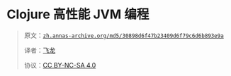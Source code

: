 # Clojure 高性能 JVM 编程

> 原文：[`zh.annas-archive.org/md5/30898d6f47b23409d6f79c6d6b893e9a`](https://zh.annas-archive.org/md5/30898d6f47b23409d6f79c6d6b893e9a)
> 
> 译者：[飞龙](https://github.com/wizardforcel)
> 
> 协议：[CC BY-NC-SA 4.0](http://creativecommons.org/licenses/by-nc-sa/4.0/)
